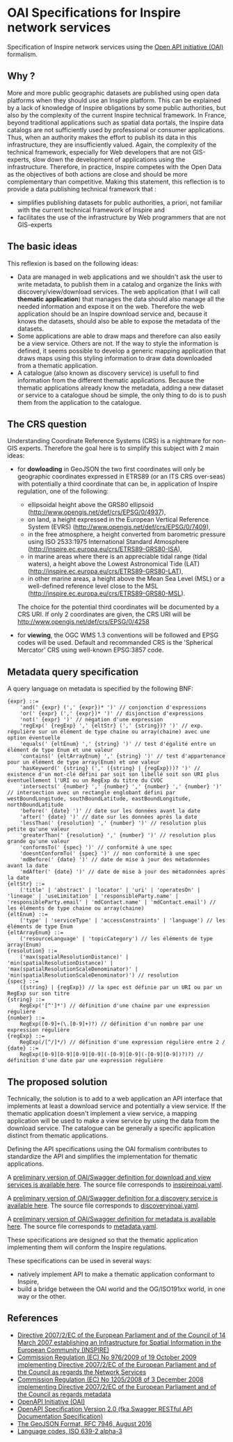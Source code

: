 # OAI Specifications for Inspire network services

Specification of Inspire network services using the [Open API initiative (OAI)](https://www.openapis.org/) formalism.

## Why ?

More and more public geographic datasets are published using open data platforms when they should use an Inspire platform.
This can be explained by a lack of knowledge of Inspire obligations by some public authorities, but also by the complexity of the current Inspire technical framework.
In France, beyond traditional applications such as spatial data portals, the Inspire data catalogs are not sufficiently used by professional or consumer applications.
Thus, when an authority makes the effort to publish its data in this infrastructure, they are insufficiently valued. Again, the complexity of the technical framework, especially for Web developers that are not GIS-experts, slow down the development of applications using the infrastructure.
Therefore, in practice, Inspire competes with the Open Data as the objectives of both actions are close and should be more complementary than competitive.
  Making this statement, this reflection is to provide a data publishing technical framework that :
  * simplifies publishing datasets for public authorities, a priori, not familiar with the current technical framework of Inspire and
  * facilitates the use of the infrastructure by Web programmers that are not GIS-experts

## The basic ideas

This reflexion is based on the following ideas:
  * Data are managed in web applications and we shouldn't ask the user to write metadata, to publish them in a catalog
    and organize the links with discovery/view/download services.
    The web application (that I will call **thematic application**) that manages the data should also manage all the
    needed information and expose it on the web.
    Therefore the web application should be an Inspire download service
    and, because it knows the datasets, should also be able to expose the metadata of the datasets.
  * Some applications are able to draw maps and therefore can also easily be a view service.
    Others are not. If the way to style the information is defined, it seems possible to develop a generic mapping
    application that draws maps using this styling information to draw data downloaded from a thematic application.
  * A catalogue (also known as discovery service) is usefull to find information from the different thematic
    applications.
    Because the thematic applications already know the metadata, adding a new dataset or service to a catalogue shoud be
    simple, the only thing to do is to push them from the application to the catalogue.

## The CRS question

Understanding Coordinate Reference Systems (CRS) is a nightmare for non-GIS experts.
Therefore the goal here is to simplify this subject with 2 main ideas:
  * for **dowloading** in GeoJSON the two first coordinates will only be geographic coordinates expressed in ETRS89
    (or an ITS CRS over-seas)
    with potentially a third coordinate that can be, in application of Inspire regulation, one of the following:
      * ellipsoidal height above the GRS80 ellipsoid (http://www.opengis.net/def/crs/EPSG/0/4937),
      * on land, a height expressed in the European Vertical Reference System (EVRS)
       (http://www.opengis.net/def/crs/EPSG/0/7409),
      * in the free atmosphere, a height converted from barometric pressure using ISO 2533:1975 International Standard
        Atmosphere (http://inspire.ec.europa.eu/crs/ETRS89-GRS80-ISA),
      * in marine areas where there is an appreciable tidal range (tidal waters), a height above the Lowest Astronomical
        Tide (LAT) (http://inspire.ec.europa.eu/crs/ETRS89-GRS80-LAT),
      * in other marine areas, a height above the Mean Sea Level (MSL) or a well-defined reference level close to the
        MSL (http://inspire.ec.europa.eu/crs/ETRS89-GRS80-MSL).
        
      The choice for the potential third coordinates will be documented by a CRS URI.
      If only 2 coordinates are given, the CRS URI will be http://www.opengis.net/def/crs/EPSG/0/4258
      
  * for **viewing**, the OGC WMS 1.3 conventions will be followed and EPSG codes will be used.
    Default and recommanded CRS is the 'Spherical Mercator' CRS using well-known EPSG:3857 code.

## Metadata query specification
A query language on metadata is specified by the following BNF:

    {expr} ::=
        'and(' {expr} (',' {expr})* ')' // conjonction d'expressions
        'or(' {expr} (',' {expr})* ')' // disjonction d'expressions
        'not(' {expr} ')' // négation d'une expression
        'regExp(' {regExp} ',' {eltStr} (',' {string})? ')' // exp. régulière sur un élément de type chaine ou array(chaine) avec une option éventuelle
        'equals(' {eltEnum} ',' {string} ')' // test d'égalité entre un élément de type Enum et une valeur
        'contains(' {eltArrayEnum} ',' {string} ')' // test d'appartenance pour un élément de type array(Enum) et une valeur
        'hasKeyword(' {string} (',' ({string} | {regExp}))? ')' // existence d'un mot-clé défini par soit son libellé soit son URI plus éventuellement l'URI ou un RegExp du titre du CVOC
        'intersects(' {number} ',' {number} ',' {number} ',' {number} ')' // intersection avec un rectangle englobant défini par westBoundLongitude, southBoundLatitude, eastBoundLongitude, northBoundLatitude
        'before(' {date} ')' // date sur les données avant la date
        'after(' {date} ')' // date sur les données après la date
        'lessThan(' {resolution} ',' {number} ')' // resolution plus petite qu'une valeur
        'greaterThan(' {resolution} ',' {number} ')' // resolution plus grande qu'une valeur
        'conformsTo(' {spec} ')' // conformité à une spec
        'doesntConformTo(' {spec} ')' // non conformité à une spec
        'mdBefore(' {date} ')' // date de mise à jour des métadonnées avant la date
        'mdAfter(' {date} ')' // date de mise à jour des métadonnées après la date 
    {eltStr} ::=
        ('title' | 'abstract' | 'locator' | 'uri' | 'operatesOn' | 'lineage' | 'useLimitation' | 'responsibleParty.name' | 'responsibleParty.email' | 'mdContact.name' | 'mdContact.email') // les éléments de type chaine ou array(chaine) 
    {eltEnum} ::=
        ('type' | 'serviceType' | 'accessConstraints' | 'language') // les éléments de type Enum 
    {eltArrayEnum} ::=
        ('resourceLanguage' | 'topicCategory') // les éléments de type array(Enum) 
    {resolution} ::=
        ('max(spatialResolutionDistance)' | 'min(spatialResolutionDistance)' | 'max(spatialResolutionScaleDenominator)' | 'min(spatialResolutionScaleDenominator)') // resolution 
    {spec} ::=
        ({string} | {regExp}) // la spec est définie par un URI ou par un RegExp sur son titre 
    {string} ::=
        RegExp('[^']*') // définition d'une chaine par une expression régulière 
    {number} ::=
        RegExp([0-9]+(\.[0-9]+)?) // définition d'un nombre par une expression régulière 
    {regExp} ::=
        RegExp(/[^/]*/) // définition d'une expression régulière entre 2 / 
    {date} ::=
        RegExp([0-9][0-9][0-9][0-9](-[0-9][0-9](-[0-9][0-9])?)?) // définition d'une date par une expression régulière 

## The proposed solution

Technically, the solution is to add to a web application an API interface that implements at least a download service
and potentially a view service.
If the thematic application doesn't implement a view service, a mapping application will be used to make a view service
by using the data from the download service.
The catalogue can be generally a specific application distinct from thematic applications.

Defining the API specifications using the OAI formalism contributes to standardize the API
and simplifies the implementation for thematic applications.

A [preliminary version of OAI/Swagger definition for download and view services is available here](https://app.swaggerhub.com/apis/benoitdavidfr/inspireinoai).
The source file corresponds to
[inspireinoai.yaml](https://raw.githubusercontent.com/benoitdavidfr/inspireinoai/master/inspireinoai.yaml).

A [preliminary version of OAI/Swagger definition for a discovery service is available here](https://app.swaggerhub.com/apis/benoitdavidfr/discoveryinoai).
The source file corresponds to
[discoveryinoai.yaml](https://raw.githubusercontent.com/benoitdavidfr/inspireinoai/master/discoveryinoai.yaml).

A [preliminary version of OAI/Swagger definition for metadata is available here](https://app.swaggerhub.com/apis/benoitdavidfr/metadatainoai).
The source file corresponds to
[metadata.yaml](https://raw.githubusercontent.com/benoitdavidfr/inspireinoai/master/metadata.yaml).

These specifications are designed so that the thematic application implementing them will conform
the Inspire regulations.

These specifications can be used in several ways:
  * natively implement API to make a thematic application conformant to Inspire,
  * build a bridge between the OAI world and the OG/ISO191xx world, in one way or the other.

## References

* [Directive 2007/2/EC of the European Parliament and of the Council of 14 March 2007 establishing an Infrastructure
  for Spatial Information in the European Community (INSPIRE)](http://data.europa.eu/eli/dir/2007/2/oj)
* [Commission Regulation (EC) No 976/2009 of 19 October 2009 implementing Directive 2007/2/EC of the European
  Parliament and of the Council as regards the Network Services ](http://data.europa.eu/eli/reg/2009/976/2014-12-31)
* [Commission Regulation (EC) No 1205/2008 of 3 December 2008 implementing Directive 2007/2/EC of the European
  Parliament and of the Council as regards metadata](http://data.europa.eu/eli/reg/2008/1205/oj)
* [OpenAPI Initiative (OAI)](https://www.openapis.org/)
* [OpenAPI Specification Version 2.0 (fka Swagger RESTful API Documentation 
  Specification)](https://github.com/OAI/OpenAPI-Specification/blob/master/versions/2.0.md)
* [The GeoJSON Format, RFC 7946, August 2016](https://tools.ietf.org/html/rfc7946)
* [Language codes, ISO 639-2 alpha-3](https://fr.wikipedia.org/wiki/Liste_des_codes_ISO_639-2)
  